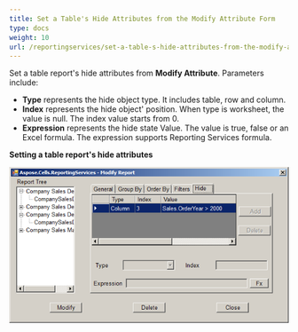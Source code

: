 ```yaml
---
title: Set a Table's Hide Attributes from the Modify Attribute Form
type: docs
weight: 10
url: /reportingservices/set-a-table-s-hide-attributes-from-the-modify-attribute-form/
---
```


Set a table report's hide attributes from **Modify Attribute**. Parameters include:

- **Type** represents the hide object type. It includes table, row and column.
- **Index** represents the hide object' position. When type is worksheet, the value is null. The index value starts from 0.
- **Expression** represents the hide state Value. The value is true, false or an Excel formula. The expression supports Reporting Services formula.

**Setting a table report's hide attributes** 

![todo:image_alt_text](set-a-table-s-hide-attributes-from-the-modify-attribute-form_1.png)
